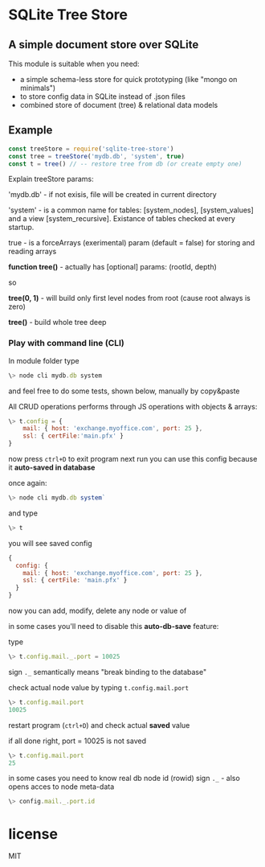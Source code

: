 # SQLite Tree Store
## A simple document store over SQLite
This module is suitable when you need:
- a simple schema-less store for quick prototyping (like "mongo on minimals")
- to store config data in SQLite instead of .json files
- combined store of document (tree) & relational data models


## Example
```js
const treeStore = require('sqlite-tree-store')
const tree = treeStore('mydb.db', 'system', true)
const t = tree() // -- restore tree from db (or create empty one)
```
Explain treeStore params:

'mydb.db' - if not exisis, file will be created in current directory

'system' - is a common name for tables: [system_nodes], [system_values] and a view [system_recursive]. Existance of tables checked at every startup.

true - is a forceArrays (exerimental) param (default = false) for storing and reading arrays 

**function tree()** - actually has [optional] params: (rootId, depth)

so

**tree(0, 1)** - will build only first level nodes from root (cause root always is zero)
  
**tree()** - build whole tree deep


### Play with command line (CLI)

In module folder type 
```js
\> node cli mydb.db system
```
and feel free to do some tests, shown below, manually by copy&paste

All CRUD operations performs through JS operations with objects & arrays:

```js
\> t.config = { 
    mail: { host: 'exchange.myoffice.com', port: 25 }, 
    ssl: { certFile:'main.pfx' }
}
```
now press `ctrl+D` to exit program
next run you can use this config because it **auto-saved in database**

once again:
```js
\> node cli mydb.db system`
```
and type 
```js
\> t
```
you will see saved config
```js
{
  config: {
    mail: { host: 'exchange.myoffice.com', port: 25 },
    ssl: { certFile: 'main.pfx' }
  }
}
```
now you can add, modify, delete any node or value of <t>

in some cases you'll need to disable this **auto-db-save** feature:

type
```js
\> t.config.mail._.port = 10025
```
sign `._`  semantically means "break binding to the database"

check actual node value by typing `t.config.mail.port`
```js
\> t.config.mail.port
10025
```
restart program (`ctrl+D`) and check actual **saved** value

if all done right, port = 10025 is not saved
```js
\> t.config.mail.port
25
```

in some cases you need to know real db node id (rowid)
sign `._`  - also opens acces to node meta-data
```js
\> config.mail._.port.id
```

# license

MIT
